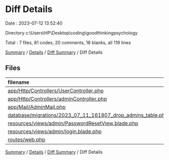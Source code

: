 # Diff Details

Date : 2023-07-12 13:52:40

Directory c:\\Users\\HP\\Desktop\\coding\\goodthinkingpsychology

Total : 7 files,  81 codes, 20 comments, 18 blanks, all 119 lines

[Summary](results.md) / [Details](details.md) / [Diff Summary](diff.md) / Diff Details

## Files
| filename | language | code | comment | blank | total |
| :--- | :--- | ---: | ---: | ---: | ---: |
| [app/Http/Controllers/UserController.php](/app/Http/Controllers/UserController.php) | PHP | 32 | 0 | 11 | 43 |
| [app/Http/Controllers/adminController.php](/app/Http/Controllers/adminController.php) | PHP | -12 | 0 | -7 | -19 |
| [app/Mail/AdminMail.php](/app/Mail/AdminMail.php) | PHP | 21 | 14 | 10 | 45 |
| [database/migrations/2023_07_11_161807_drop_admins_table.php](/database/migrations/2023_07_11_161807_drop_admins_table.php) | PHP | 21 | 6 | 4 | 31 |
| [resources/views/admin/PasswordResetView.blade.php](/resources/views/admin/PasswordResetView.blade.php) | PHP | 14 | 0 | 1 | 15 |
| [resources/views/admin/login.blade.php](/resources/views/admin/login.blade.php) | PHP | 1 | 0 | 0 | 1 |
| [routes/web.php](/routes/web.php) | PHP | 4 | 0 | -1 | 3 |

[Summary](results.md) / [Details](details.md) / [Diff Summary](diff.md) / Diff Details